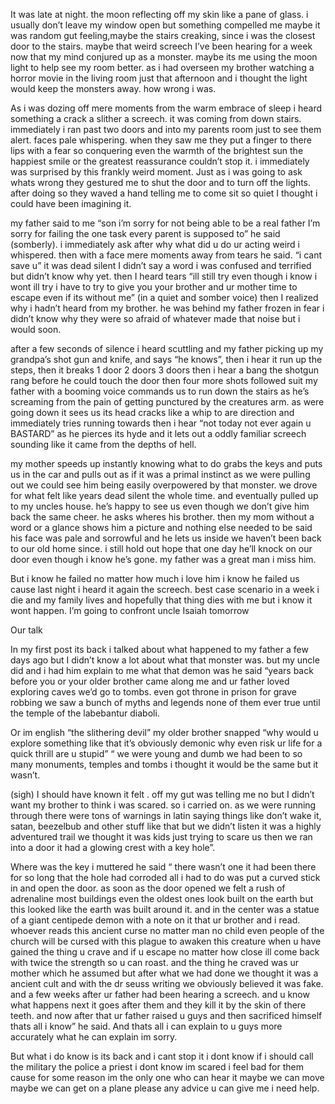 

It was late at night. the moon reflecting off my skin like a pane of glass. i usually don’t leave my window open but something compelled me maybe it was random gut feeling,maybe the stairs creaking, since i was the closest door to the stairs. maybe that weird screech I’ve been hearing for a week now that my mind conjured up as a monster. maybe its me using the moon light to help see my room better. as i had overseen my brother watching a horror movie in the living room just that afternoon and i thought the light would keep the monsters away. how wrong i was. 

As i was dozing off mere moments from the warm embrace of sleep i heard something a crack a slither a screech. it was coming from down stairs. immediately i ran past two doors and into my parents room just to see them alert. faces pale whispering. when they saw me they put a finger to there lips with a fear so conquering even the warmth of the brightest sun the happiest smile or the greatest reassurance couldn’t stop it. i immediately was surprised by this frankly weird moment. Just as i was going to ask whats wrong they gestured me to shut the door and to turn off the lights. after doing so they waved a hand telling me to come sit so quiet I thought i could have been imagining it.

my father said to me “son i’m sorry for not being able to be a real father I’m sorry for failing the one task every parent is supposed to” he said (somberly). i  immediately ask after why what did u do ur acting weird i whispered. then with a face mere moments away from tears he said. “i cant save u” it was dead silent I didn’t say a word i was confused and terrified but didn’t know why yet. then I heard tears “ill still try even though i know i wont ill try i have to try to give you your brother and ur mother time to escape even if its without me” (in a quiet and somber voice) then I realized why i hadn’t heard from my brother. he was behind my father frozen in fear i didn’t know why they were so afraid of whatever made that noise but i would soon. 

after a few seconds of silence i heard scuttling and my father picking up my grandpa’s shot gun and knife, and says “he knows”, then i hear it run up the steps, then it breaks 1 door 2 doors 3 doors then i hear a bang the shotgun rang before he could touch the door then four more shots followed suit my father with a booming voice commands us to run down the stairs as he’s screaming from the pain of getting punctured by the creatures arm. as were going down it sees us its head cracks like a whip to are direction and immediately tries running towards  then i hear “not today not ever again u BASTARD” as he pierces its hyde and it lets out a oddly familiar screech sounding like it came from the depths of hell.

my mother speeds up instantly knowing what to do grabs the keys and puts us in the car and pulls out as if it was a primal instinct as we were pulling out we could see him being easily overpowered by that monster. we drove for what felt like years dead silent the whole time. and eventually pulled up to my uncles house. he’s happy to see us even though we don’t give him back the same cheer. he asks wheres his brother. then my mom without a word or a glance shows him a picture and nothing else needed to be said his face was pale and sorrowful and he lets us inside we haven’t been back to our old home since. i still hold out hope that one day he’ll knock on our door even though i know he’s gone. my father was a great man i miss him.

But i know he failed no matter how much i love him i know he failed us cause last night i heard it again the screech. best case scenario in a week i die and my family lives and hopefully that thing dies with me but i know it wont happen. I’m going to confront uncle Isaiah tomorrow 

Our talk


In my first post its back i talked about what happened to my father a few days ago but I didn’t know  a lot about what that monster was. but my uncle did and i had him explain to me what that demon was he said “years back before you or your older brother came along me and ur father loved exploring caves we’d go to tombs. even got throne in prison for grave robbing we saw a bunch of myths and legends none of them ever true until the temple of the labebantur diaboli. 

Or im english “the slithering devil” my older brother snapped “why would u explore something like that it’s obviously demonic why even risk ur life for a quick thrill are u stupid” “ we were young and dumb we had been to so many monuments, temples and tombs i thought it would be the same but it wasn’t.

(sigh) I should have known it felt . off my gut was telling me no but I didn’t want my brother to think i was scared. so i carried on. as we were running through there were tons of warnings in latin saying things like don’t wake it, satan, beezelbub and other stuff like that but we didn’t listen it was a highly adventured trail we thought it was kids just trying to scare us then we ran into a door it had a glowing crest with a key hole”.


Where was the key i muttered he said “ there wasn’t one it had been there for so long that the hole had corroded all i had to do was put a curved stick in and open the door. as soon as the door opened we felt a rush of adrenaline most buildings even the oldest ones look built on the earth but this looked like the earth was built around it. and in the center was a statue of a giant centipede demon with a note on it that ur brother and i read. whoever reads this ancient curse no matter man no child even people of the church will be cursed with this plague to awaken this creature when u have gained the thing u crave and if u escape no matter how close ill come back with twice the strength so u can roast. and the thing he craved was ur mother which he assumed but after what we had done we thought it was a ancient cult and with the dr seuss writing we obviously believed it was fake. and a few weeks after ur father had been hearing a screech. and u know what happens next it goes after them and they kill it by the skin of there teeth. and now after that ur father raised u guys and then sacrificed himself thats all i know” he said. And thats all i can explain to u guys more accurately what he can explain im sorry.

But what i do know is its back and i cant stop it i dont know if i should call the military the police a priest i dont know im scared i feel bad for them cause for some reason im the only one who can hear it maybe we can move maybe we can get on a plane please any advice u can give me i need help.


